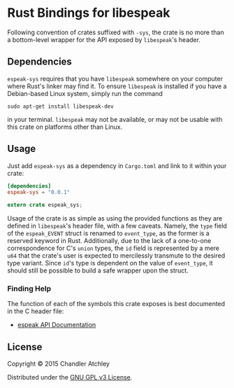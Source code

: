 # Rust Bindings for libespeak

Following convention of crates suffixed with `-sys`, the crate is no more than a bottom-level wrapper for the API
exposed by `libespeak`'s header.

## Dependencies
`espeak-sys` requires that you have `libespeak` somewhere on your computer where Rust's linker may find it.
To ensure `libespeak` is installed if you have a Debian-based Linux system, simply run the command

```
sudo apt-get install libespeak-dev
```

in your terminal.
`libespeak` may not be available, or may not be usable with this crate on platforms other than Linux.

## Usage
Just add `espeak-sys` as a dependency in `Cargo.toml` and link to it within your crate:

```toml
[dependencies]
espeak-sys = "0.0.1"
```

```rust
extern crate espeak_sys;
```

Usage of the crate is as simple as using the provided functions as they are defined in `libespeak`'s header file, with a few caveats.
Namely, the `type` field of the `espeak_EVENT` struct is renamed to `event_type`, as the former is a reserved keyword in Rust.
Additionally, due to the lack of a one-to-one correspondence for C's `union` types, the `id` field is represented by a mere `u64`
that the crate's user is expected to mercilessly transmute to the desired type variant.
Since `id`'s type is dependent on the value of `event_type`, it should still be possible to build a safe wrapper upon the struct.

### Finding Help
The function of each of the symbols this crate exposes is best documented in the C header file:

* [espeak API Documentation](http://espeak.sourceforge.net/speak_lib.h)

## License
Copyright © 2015 Chandler Atchley

Distributed under the [GNU GPL v3 License](LICENSE).

